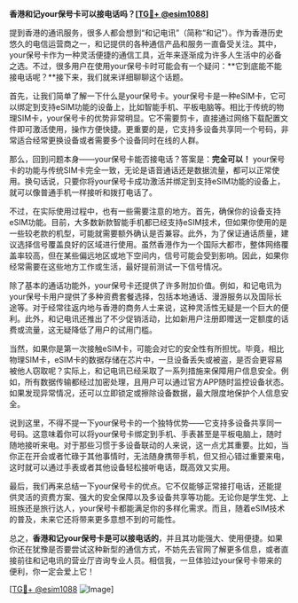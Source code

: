 **香港和记your保号卡可以接电话吗？[[TG💪+ @esim1088](https://t.me/s/esim1088)]**

提到香港的通讯服务，很多人都会想到“和记电讯”（简称“和记”）。作为香港历史悠久的电信运营商之一，和记提供的各种通信产品和服务一直备受关注。其中，your保号卡作为一种灵活便捷的通信工具，近年来逐渐成为许多人生活中的必备之选。不过，很多用户在使用your保号卡时可能会有一个疑问：**它到底能不能接电话呢？**接下来，我们就来详细聊聊这个话题。

首先，让我们简单了解一下什么是your保号卡。your保号卡是一种eSIM卡，它可以绑定到支持eSIM功能的设备上，比如智能手机、平板电脑等。相比于传统的物理SIM卡，your保号卡的优势非常明显。它不需要剪卡，直接通过网络下载配置文件即可激活使用，操作方便快捷。更重要的是，它支持多设备共享同一个号码，非常适合经常更换设备或者需要多个设备同时在线的人群。

那么，回到问题本身——your保号卡能否接电话？答案是：**完全可以！** your保号卡的功能与传统SIM卡完全一致，无论是语音通话还是数据流量，都可以正常使用。换句话说，只要你将your保号卡成功激活并绑定到支持eSIM功能的设备上，就可以像普通手机一样接听和拨打电话了。

不过，在实际使用过程中，也有一些需要注意的地方。首先，确保你的设备支持eSIM功能。目前，大多数新款智能手机都已经支持eSIM技术，但如果你使用的是一些较老款的机型，可能就需要额外确认是否兼容。此外，为了保证通话质量，建议选择信号覆盖良好的区域进行使用。虽然香港作为一个国际大都市，整体网络覆盖率较高，但在某些偏远地区或地下空间内，信号可能会受到影响。因此，如果你经常需要在这些地方工作或生活，最好提前测试一下信号情况。

除了基本的通话功能外，your保号卡还提供了许多附加价值。例如，和记电讯为your保号卡用户提供了多种资费套餐选择，包括本地通话、漫游服务以及国际长途等。对于经常往返内地与香港的商务人士来说，这种灵活性无疑是一个巨大的便利。此外，和记电讯还推出了不少促销活动，比如新用户注册即赠送一定额度的话费或流量，这无疑降低了用户的试用门槛。

当然，如果你是第一次接触eSIM卡，可能会对它的安全性有所担忧。毕竟，相比物理SIM卡，eSIM卡的数据存储在芯片中，一旦设备丢失或被盗，是否会更容易被他人窃取呢？实际上，和记电讯已经采取了一系列措施来保障用户信息安全。例如，所有数据传输都经过加密处理，且用户可以通过官方APP随时监控设备状态。如果发现异常情况，还可以立即锁定或擦除设备数据，最大限度地保护个人信息安全。

说到这里，不得不提一下your保号卡的一个独特优势——它支持多设备共享同一号码。这意味着你可以将your保号卡绑定到手机、手表甚至是平板电脑上，随时随地接听来电。对于那些习惯于多设备联动的人来说，这一点尤其重要。比如，当你正在开会或者忙碌于其他事情时，无法随身携带手机，但又担心错过重要来电，这时就可以通过手表或者其他设备轻松接听电话，既高效又实用。

最后，我们再来总结一下your保号卡的优点。它不仅能够正常接打电话，还能提供灵活的资费方案、强大的安全保障以及多设备共享等功能。无论你是学生党、上班族还是旅行达人，your保号卡都能满足你的多样化需求。而且，随着eSIM技术的普及，未来它还将带来更多意想不到的可能性。

总之，**香港和记your保号卡是可以接电话的**，并且其功能强大、使用便捷。如果你还在犹豫是否要尝试这种新型的通信方式，不妨先去官网了解更多信息，或者直接前往和记电讯的营业厅咨询专业人员。相信我，一旦体验过your保号卡带来的便利，你一定会爱上它！

[[TG💪+ @esim1088](https://t.me/s/esim1088) ![Image](https://i.postimg.cc/4NQfJmqS/Snipaste-2025-05-13-00-14-12.png)]